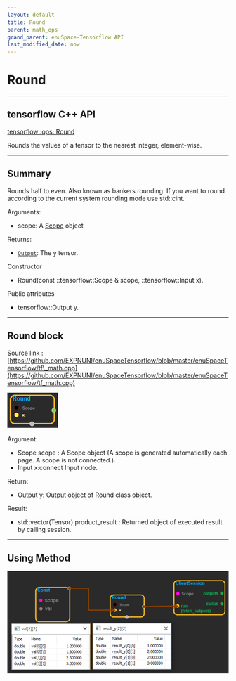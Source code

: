 ```yaml
--- 
layout: default 
title: Round 
parent: math_ops 
grand_parent: enuSpace-Tensorflow API 
last_modified_date: now 
--- 
```


# Round

---

## tensorflow C++ API

[tensorflow::ops::Round](https://www.tensorflow.org/api_docs/cc/class/tensorflow/ops/round)

Rounds the values of a tensor to the nearest integer, element-wise.

---

## Summary

Rounds half to even. Also known as bankers rounding. If you want to round according to the current system rounding mode use std::cint.

Arguments:

* scope: A [Scope](https://www.tensorflow.org/api_docs/cc/class/tensorflow/scope.html#classtensorflow_1_1_scope) object

Returns:

* [`Output`](https://www.tensorflow.org/api_docs/cc/class/tensorflow/output.html#classtensorflow_1_1_output): The y tensor.

Constructor

* Round\(const ::tensorflow::Scope & scope,  ::tensorflow::Input x\).

Public attributes

* tensorflow::Output y.

---

## Round block

Source link : [https://github.com/EXPNUNI/enuSpaceTensorflow/blob/master/enuSpaceTensorflow/tf\_math.cpp](https://github.com/EXPNUNI/enuSpaceTensorflow/blob/master/enuSpaceTensorflow/tf_math.cpp)

![](../assets/math_Round_Symbol.png)

Argument:

* Scope scope : A Scope object \(A scope is generated automatically each page. A scope is not connected.\).
* Input x:connect  Input node.

Return:

* Output y: Output object of Round class object.

Result:

* std::vector\(Tensor\) product\_result : Returned object of executed result by calling session.

---

## Using Method

![](../assets/math_Round_Method.png)

